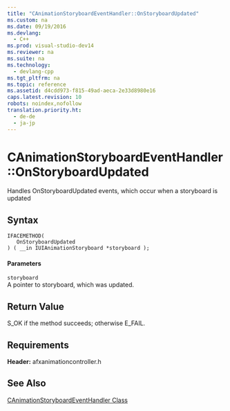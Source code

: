 ```yaml
---
title: "CAnimationStoryboardEventHandler::OnStoryboardUpdated"
ms.custom: na
ms.date: 09/19/2016
ms.devlang: 
  - C++
ms.prod: visual-studio-dev14
ms.reviewer: na
ms.suite: na
ms.technology: 
  - devlang-cpp
ms.tgt_pltfrm: na
ms.topic: reference
ms.assetid: d4cdd973-f815-49ad-aeca-2e33d8980e16
caps.latest.revision: 10
robots: noindex,nofollow
translation.priority.ht: 
  - de-de
  - ja-jp
---
```

# CAnimationStoryboardEventHandler::OnStoryboardUpdated
Handles OnStoryboardUpdated events, which occur when a storyboard is updated  
  
## Syntax  
  
```  
IFACEMETHOD(  
   OnStoryboardUpdated  
) ( __in IUIAnimationStoryboard *storyboard );  
```  
  
#### Parameters  
 `storyboard`  
 A pointer to storyboard, which was updated.  
  
## Return Value  
 S_OK if the method succeeds; otherwise E_FAIL.  
  
## Requirements  
 **Header:** afxanimationcontroller.h  
  
## See Also  
 [CAnimationStoryboardEventHandler Class](../vs140/CAnimationStoryboardEventHandler-Class.md)